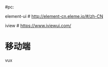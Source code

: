 
#pc:

element-ui      #  http://element-cn.eleme.io/#/zh-CN

iview           # https://www.iviewui.com/



# 移动端

vux